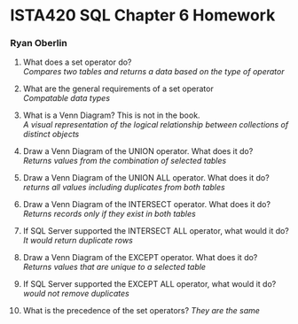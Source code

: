 # ISTA420 SQL Chapter 6 Homework

### Ryan Oberlin

1. What does a set operator do?  
*Compares two tables and returns a data based on the type of operator*

2. What are the general requirements of a set operator  
*Compatable data types*

3. What is a Venn Diagram? This is not in the book.  
*A visual representation of the logical relationship between collections of distinct objects*

4. Draw a Venn Diagram of the UNION operator. What does it do?  
*Returns values from the combination of selected tables*

5. Draw a Venn Diagram of the UNION ALL operator. What does it do?  
*returns all values including duplicates from both tables*

6. Draw a Venn Diagram of the INTERSECT operator. What does it do?  
*Returns records only if they exist in both tables*

7. If SQL Server supported the INTERSECT ALL operator, what would it do?  
*It would return duplicate rows*

8. Draw a Venn Diagram of the EXCEPT operator. What does it do?  
*Returns values that are unique to a selected table*
9. If SQL Server supported the EXCEPT ALL operator, what would it do?  
*would not remove duplicates*
10. What is the precedence of the set operators?
*They are the same*
